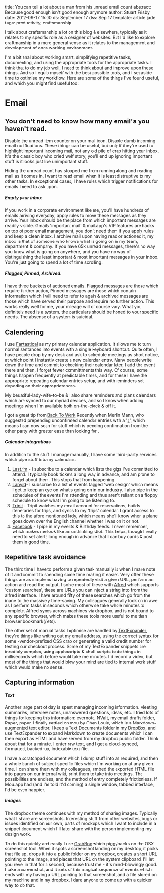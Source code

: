 title: You can tell a lot about a man from his unread email count
abstract: Because good enough isn't good enough anymore
author: Stuart Frisby
date: 2012-09-17 15:00
ds: September 17
dss: Sep 17
template: article.jade
tags: productivity, craftsmanship

I talk about craftsmanship a lot on this blog & elsewhere, typically as it relates to my specific role as a designer of websites. But I'd like to explore craftmanship in a more general sense as it relates to the management and development of ones working environment. 

I'm a bit anal about working smart, simplifying repetitive tasks, documenting, and using the appropriate tools for the appropriate tasks. I think that to do my job well, I need to think about and improve upon these things. And so I equip myself with the best possible tools, and I set aside time to  optimise my workflow. Here are some of the things I've found useful, and which you might find useful too: 

# Email
## You don't need to know how many email's you haven't read. 

Disable the unread item counter on your mail icon. Disable dumb incoming email notifications. These things can be useful, but only if they're used to highlight important incoming mail, not any old pile of crap hitting your inbox. It's the classic boy who cried wolf story, you'll end up ignoring important stuff is it looks just like unimportant stuff.

Hiding the unread count has stopped me from running along and reading mail as it comes in, I want to read email when it is least distruptive to my other tasks. In exceptional cases, I have rules which trigger notifications for emails I need to ask upon. 

##### Empty your inbox

If you work in a corporate environment like me, you'll have hundreds of emails arriving everyday, apply rules to move these messages as they arrive. Your inbox should be the place from which important messages are readily visible. Gmails 'important mail' & mail.app's VIP features are hacks on top of poor email management, you don't need them if you apply rules and keep a clean inbox. I archive mail upon having read or actioned it, my inbox is that of someone who knows what is going on in my team, department & company. If you have 65k unread messages, there's no way you know what is going on anywhere, and you have no way of distinguishing the least important & most important messages in your inbox. You're just going to spend a lot of time scrolling. 

##### Flagged, Pinned, Archived. 

I have three buckets of actioned emails. Flagged messages are those which require further action, Pinned messages are those which contain information which I will need to refer to again & archived messages are those which have served their purpose and require no further action. This works really well for me, your mileage will of course vary. What you definitely need is a system, the particulars should be honed to your specific needs. The absense of a system is suicidal. 

## Calendering

I use [Fantastical](http://flexibits.com/fantastical) as my primary calendar application. It allows me to turn normal sentances into events with a single keyboard shortcut. Quite often, I have people drop by my desk and ask to schedule meetings as short notice, at which point I instantly create a new calendar entry. Many people write down the time and commit to checking their calendar later, I add the event there and then, I forget fewer committments this way. Of course, some things happen frequently at predictable times, and for these I have the appropriate repeating calendar entries setup, and with reminders set depeding on their appropriateness.

My beuatiful-lady-wife-to-be & I also share reminders and plans calendars which are synced to our myriad devices, and so I know when adding meetings when I'm available both on-the-clock & off it. 

I got a great tip from [Back To Work](#) Recently when Merlin Mann, who suggested prepending unconfirmed calendar entries with a '¿', which means I can now scan for stuff which is pending confirmation from the other party with greater ease than looking for .

##### Calendar integrations

In addition to the stuff I manage manually, I have some third-party services which pipe stuff into my calendars: 

1. [Last.fm](#) - I subscribe to a calendar which lists the gigs I've committed to attend. I typically book tickets a long way in advance, and am prone to forget about them. This stops that from happening.
2. [Lanyrd](#)- I subscribe to a list of events tagged 'web design' which means I get to keep an eye on what's going on in our industry. I also pipe in the schedules of the events I'm attending and thus aren't reliant on a floppy schedule to know what I'm going to be listening to. 
3. [Tripit](#) - Tripit watches my email account for reservations, builds iteneraries for trips, and syncs to my 'trips' calendar. I grant access to this to the afore mentioned lady, which means she'll know when a plane goes down over the English channel whether I was on it or not.  
4. [Facebook](#) - I pipe in my events & Birthday feeds. I never remember, which makes me look like an unthinking idiot. This helps, though I really need to set alerts long enough in advance that I can buy cards & post them in good time. 

## Repetitive task avoidance

The third time I have to perform a given task manually is when I make note of it and commit to spending some time making it easier. Very often these things are as simple as having to repeatedly visit a given URL, perform an action and read the output. I solve most of these  with [Alfred](http://alfredapp.com) which supports 'custom searches', these are URLs you can inject a string into from the alfred interface. I have around fifty of these searches which go from the inane to the massively time-saving. My colleagues generally look on in awe as I perform tasks in seconds which otherwise take whole minutes to complete. Alfred syncs across machines via dropbox, and is not bound to any specific browser, which makes these tools more useful to me than browser bookmark(/lets). 

The other set of manual tasks I optimise are handled by [TextExpander](#), they're things like writing out my email address, using the correct syntax for some -vendor-prefixed CSS crap or generating a valid credit number for testing our checkout process. Some of my TextExpander snippets are inredibly complex, using applescripts & shell-scripts to do things in milliseconds which before would take me minutes. I'd record a video, but most of the things that would blow your mind are tied to internal work stuff which would make no sense. 

## Capturing information

##### Text

Another large part of day is spent managing incoming information. Meeting summaries, interview notes, unanswered questions, ideas, etc. I tried lots of things for keeping this information: evernote, NValt, my email drafts folder, Paper, paper. I finally settled on mou by Chen Louis, which is a Markdown-augmented text editor. I keep a Text Documents folder in my DropBox, and use TextExpander to expand Markdown to create documents which I can then export as HTML and have served from my dropbox public folder. Think about that for a minute. I enter raw text, and I get a cloud-synced, formatted, backed-up, indexable text file.

I have a scratchpad document which I dump stuff into as required, and then a whole bunch of subject specific files which I'm working on at any given time. I can share them with my colleagues, embed the exported HTML file into pages on our internal wiki, print them to take into meetings. The possibilities are endless, and the method of entry completely frictionless. If Mou.app had (and I'm told it'd coming) a single window, tabbed interface, I'd be even happier.

##### Images

The dropbox theme continues with my method of sharing images. Typically what I share are screenshots. Interesting stuff from other websites, bugs or issues identified on our own, parts of mockups which I want to include in a snippet document which I'll later share with the person implementing my design work. 

To do this quickly and easily I use [GrabBox](#) which piggybacks on the OSX screenshot tool. When it spots a screenshot landing on my desktop, it picks that file up, drops it into a public folder on my dropbox, creates a short URL pointing to the image, and places that URL on the system clipboard. I'll let you revel in that for a second, because trust me - it's mind-blowingly good. I take a screenshot, and it sets of this magical sequence of events which ends with my having a URL pointing to that screenshot, and a file stored on my machine and in my dropbox. I dare anyone to come up with a quicker way to do that. 



